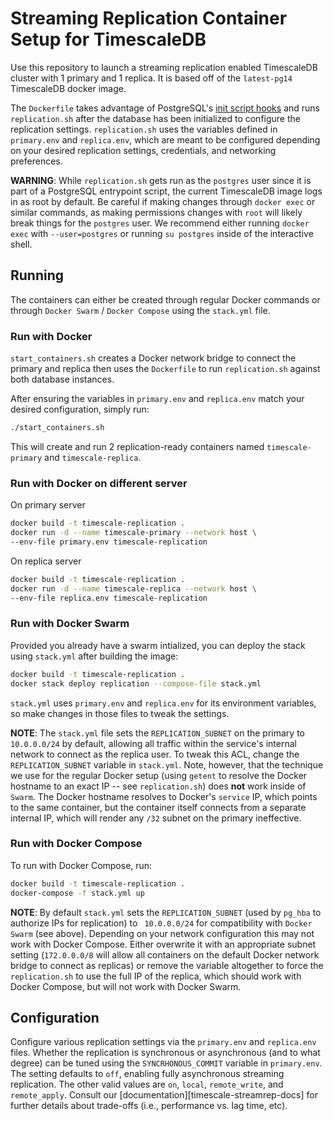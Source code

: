 # Streaming Replication Container Setup for TimescaleDB

Use this repository to launch a streaming replication enabled TimescaleDB
cluster with 1 primary and 1 replica. It is based off of the `latest-pg14`
TimescaleDB docker image.

The `Dockerfile` takes advantage of PostgreSQL's [init script
hooks](https://docs.docker.com/samples/library/postgres/#how-to-extend-this-image)
and runs `replication.sh` after the database has been initialized to configure
the replication settings. `replication.sh` uses the variables defined in
`primary.env` and `replica.env`, which are meant to be configured depending on
your desired replication settings, credentials, and networking preferences.

**WARNING**: While `replication.sh` gets run as the `postgres` user since it is
part of a PostgreSQL entrypoint script, the current TimescaleDB image logs in as
root by default. Be careful if making changes through `docker exec` or similar
commands, as making permissions changes with `root` will likely break things for
the `postgres` user. We recommend either running `docker exec` with
`--user=postgres` or running `su postgres` inside of the interactive shell.

## Running

The containers can either be created through regular Docker commands or through
`Docker Swarm` / `Docker Compose` using the `stack.yml` file.

### Run with Docker

`start_containers.sh` creates a Docker network bridge to connect the primary and
replica then uses the `Dockerfile` to run `replication.sh` against both database
instances.

After ensuring the variables in `primary.env` and `replica.env` match your
desired configuration, simply run:

```bash
./start_containers.sh
```

This will create and run 2 replication-ready containers named
`timescale-primary` and `timescale-replica`.

### Run with Docker on different server
On primary server
```bash
docker build -t timescale-replication .
docker run -d --name timescale-primary --network host \
--env-file primary.env timescale-replication
```
On replica server
```bash
docker build -t timescale-replication .
docker run -d --name timescale-replica --network host \
--env-file replica.env timescale-replication
```

### Run with Docker Swarm

Provided you already have a swarm intialized, you can deploy the stack using
`stack.yml` after building the image:

```bash
docker build -t timescale-replication .
docker stack deploy replication --compose-file stack.yml
```

`stack.yml` uses `primary.env` and `replica.env` for its environment variables,
so make changes in those files to tweak the settings.

**NOTE**: The `stack.yml` file sets the `REPLICATION_SUBNET` on the primary to
`10.0.0.0/24` by default, allowing all traffic within the service's internal
network to connect as the replica user. To tweak this ACL, change the
`REPLICATION_SUBNET` variable in `stack.yml`. Note, however, that the technique
we use for the regular Docker setup (using `getent` to resolve the Docker
hostname to an exact IP -- see `replication.sh`) does **not** work inside of
`Swarm`. The Docker hostname resolves to Docker's `service` IP, which points to
the same container, but the container itself connects from a separate internal
IP, which will render any `/32` subnet on the primary ineffective.

### Run with Docker Compose

To run with Docker Compose, run:

```bash
docker build -t timescale-replication .
docker-compose -f stack.yml up
```

**NOTE**: By default `stack.yml` sets the `REPLICATION_SUBNET` (used by `pg_hba`
to authorize IPs for replication) to ` 10.0.0.0/24` for compatibility with
`Docker Swarm` (see above).  Depending on your network configuration this may
not work with Docker Compose. Either overwrite it with an appropriate subnet
setting (`172.0.0.0/8` will allow all containers on the default Docker network
bridge to connect as replicas) or remove the variable altogether to force the
`replication.sh` to use the full IP of the replica, which should work with
Docker Compose, but will not work with Docker Swarm.

## Configuration

Configure various replication settings via the `primary.env` and `replica.env`
files. Whether the replication is synchronous or asynchronous (and to what
degree) can be tuned using the `SYNCRHONOUS_COMMIT` variable in `primary.env`.
The setting defaults to `off`, enabling fully asynchronous streaming
replication. The other valid values are `on`, `local`, `remote_write`, and
`remote_apply`. Consult our [documentation][timescale-streamrep-docs] for
further details about trade-offs (i.e., performance vs. lag time, etc).
